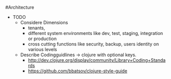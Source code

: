#Architecture

* TODO 
  * Considere Dimensions
    * tenants, 
    * different system environments like dev, test, staging, integration or production 
    * cross cutting functions like security, backup, users identity on various levels
  * Describe Codingguidlines -> clojure with optional keys.
    * http://dev.clojure.org/display/community/Library+Coding+Standards
    * https://github.com/bbatsov/clojure-style-guide